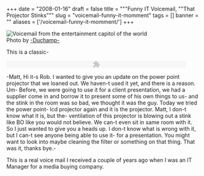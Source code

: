 
+++
date = "2008-01-16"
draft = false
title = """Funny IT Voicemail, ""That Projector Stinks"""
slug = "voicemail-funny-it-momment"
tags = []
banner = ""
aliases = ['/voicemail-funny-it-momment/']
+++


![Voicemail from the entertainment capitol of the world](http://static.mrmatt57.org/img/voicemail.jpg)<span id="credits">  
 Photo by [-Duchamp-](http://www.flickr.com/photos/duchamp/8155917/)</span>

This is a classic-

<embed allowfullscreen="false" allowscriptaccess="always" flashvars="height=20&width=470&file=http://static.mrmatt57.org/media/projector-voicemail.mp3&autostart=false" height="20" src="http://static.mrmatt57.org/media/mediaplayer.swf" width="470"></embed>

-Matt, Hi it-s Rob. I wanted to give you an update on the power point projector that we loaned out. We haven-t used it yet, and there is a reason. Um- Before, we were going to use it for a client presentation, we had a supplier come in and borrow it to present some of his own things to us- and the stink in the room was so bad, we thought it was the guy. Today we tried the power point- lcd projector again and it is the projector. Matt, I don-t know what it is, but the- ventilation of this projector is blowing out a stink like BO like you would not believe. We can-t even sit in same room with it. So I just wanted to give you a heads up. I don-t know what is wrong with it, but I can-t see anyone being able to use it- for a presentation. You might want to look into maybe cleaning the filter or something on that thing. That was it, thanks bye.-

This is a real voice mail I received a couple of years ago when I was an IT Manager for a media buying company.




